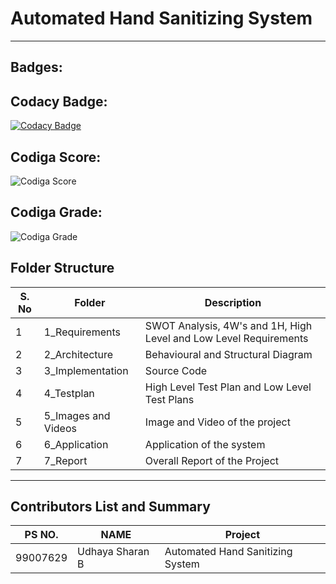 # Automated Hand Sanitizing System
___
## Badges:
## Codacy Badge:
[![Codacy Badge](https://app.codacy.com/project/badge/Grade/216a6d25b4df41e68b89f40e932b0a51)](https://www.codacy.com/gh/Sharan-1010/M2-EmbSys/dashboard?utm_source=github.com&amp;utm_medium=referral&amp;utm_content=Sharan-1010/M2-EmbSys&amp;utm_campaign=Badge_Grade)


## Codiga Score:
![Codiga Score](https://api.codiga.io/project/31734/score/svg)


## Codiga Grade:
![Codiga Grade](https://api.codiga.io/project/31734/status/svg)

  ## Folder Structure
|  S. No | Folder | Description |
| --  |--|--|
|1 |1_Requirements|SWOT Analysis, 4W's and 1H, High Level and Low Level Requirements |
   |2|2_Architecture|Behavioural and Structural Diagram |
   |3|3_Implementation|Source Code|
   |4|4_Testplan|High Level Test Plan and Low Level Test Plans|
   |5|5_Images and Videos| Image and Video of the project|
   |6|6_Application|Application of the system|
   |7|7_Report|Overall Report of the Project|
   ___
   
   ## Contributors List and Summary
   |PS NO.|NAME|Project|
   |--|--|--| 
   |99007629|Udhaya Sharan B| Automated Hand Sanitizing System|

